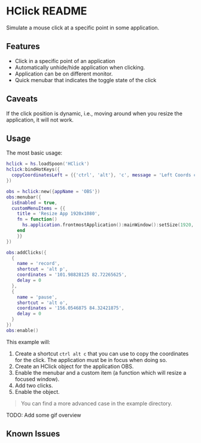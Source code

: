 # HClick README

Simulate a mouse click at a specific point in some application.

## Features

- Click in a specific point of an application
- Automatically unhide/hide application when clicking.
- Application can be on different monitor.
- Quick menubar that indicates the toggle state of the click

## Caveats

If the click position is dynamic, i.e., moving around when you resize the application, it will not work.

## Usage

The most basic usage:

```lua
hclick = hs.loadSpoon('HClick')
hclick:bindHotKeys({
  copyCoordinatesLeft = {{'ctrl', 'alt'}, 'c', message = 'Left Coords copied'},
})

obs = hclick:new({appName = 'OBS'})
obs:menubar({
  isEnabled = true,
  customMenuItems = {{
    title = 'Resize App 1920x1080',
    fn = function()
      hs.application.frontmostApplication():mainWindow():setSize(1920, 1080)
    end
    }}
})

obs:addClicks({
  {
    name = 'record',
    shortcut = 'alt p',
    coordinates = '101.98828125 82.72265625',
    delay = 0
  },
  {
    name = 'pause',
    shortcut = 'alt o',
    coordinates = '156.0546875 84.32421875',
    delay = 0
  }
})
obs:enable()
```

This example will:

1. Create a shortcut `ctrl alt c` that you can use to copy the coordinates for the click. The application must be in focus when doing so.
2. Create an HClick object for the application OBS.
3. Enable the menubar and a custom item (a function which will resize a focused window).
4. Add two clicks.
5. Enable the object.

> You can find a more advanced case in the example directory.

TODO: Add some gif overview

## Known Issues
